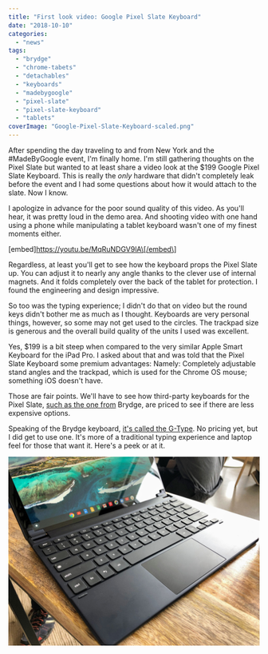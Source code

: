 ```yaml
---
title: "First look video: Google Pixel Slate Keyboard"
date: "2018-10-10"
categories: 
  - "news"
tags: 
  - "brydge"
  - "chrome-tabets"
  - "detachables"
  - "keyboards"
  - "madebygoogle"
  - "pixel-slate"
  - "pixel-slate-keyboard"
  - "tablets"
coverImage: "Google-Pixel-Slate-Keyboard-scaled.png"
---
```


After spending the day traveling to and from New York and the #MadeByGoogle event, I'm finally home. I'm still gathering thoughts on the Pixel Slate but wanted to at least share a video look at the $199 Google Pixel Slate Keyboard. This is really the _only_ hardware that didn't completely leak before the event and I had some questions about how it would attach to the slate. Now I know.

I apologize in advance for the poor sound quality of this video. As you'll hear, it was pretty loud in the demo area. And shooting video with one hand using a phone while manipulating a tablet keyboard wasn't one of my finest moments either.

\[embed\]https://youtu.be/MqRuNDGV9lA\[/embed\]

Regardless, at least you'll get to see how the keyboard props the Pixel Slate up. You can adjust it to nearly any angle thanks to the clever use of internal magnets. And it folds completely over the back of the tablet for protection. I found the engineering and design impressive.

So too was the typing experience; I didn't do that on video but the round keys didn't bother me as much as I thought. Keyboards are very personal things, however, so some may not get used to the circles. The trackpad size is generous and the overall build quality of the units I used was excellent.

Yes, $199 is a bit steep when compared to the very similar Apple Smart Keyboard for the iPad Pro. I asked about that and was told that the Pixel Slate Keyboard some premium advantages: Namely: Completely adjustable stand angles and the trackpad, which is used for the Chrome OS mouse; something iOS doesn't have.

Those are fair points. We'll have to see how third-party keyboards for the Pixel Slate, [such as the one from](https://www.aboutchromebooks.com/news/brydge-wallaby-goanna-keyboards-for-chrome-os-pixelbook-nocturne-tablets/) Brydge, are priced to see if there are less expensive options.

Speaking of the Brydge keyboard, [it's called the G-Type](https://www.brydge.com/pages/gtype-keyboard-for-google-pixel-slate). No pricing yet, but I did get to use one. It's more of a traditional typing experience and laptop feel for those that want it. Here's a peek or at it.

[![](images/IMG_1688.jpg)](https://www.aboutchromebooks.com/news/first-look-video-google-pixel-slate-keyboard/attachment/img_1688/)
